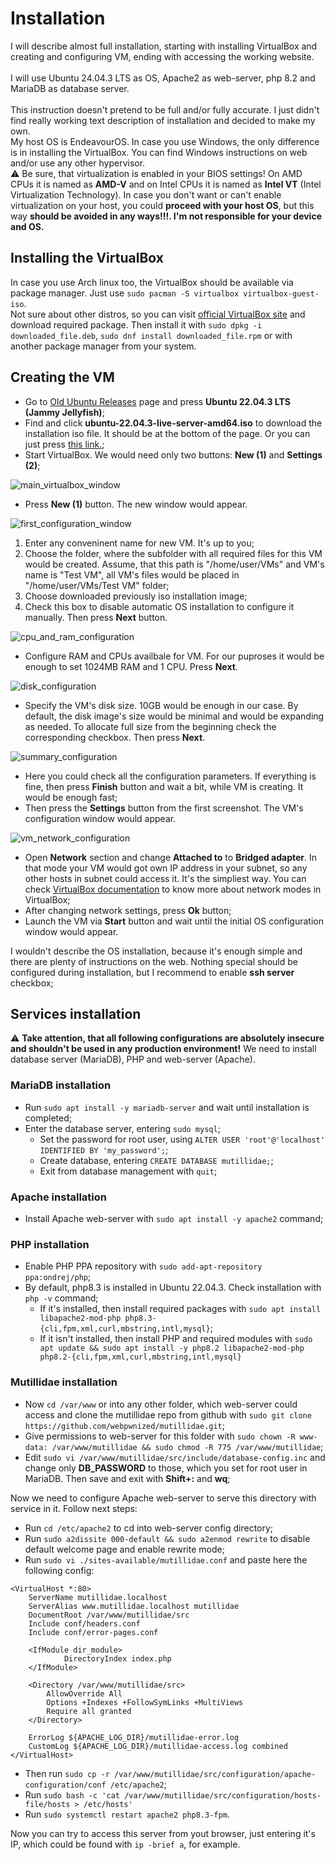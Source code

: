 # Installation

I will describe almost full installation, starting with installing VirtualBox and creating and configuring VM, ending with accessing the working website.<br>
<br>
I will use Ubuntu 24.04.3 LTS as OS, Apache2 as web-server, php 8.2 and MariaDB as database server.<br>
<br>
This instruction doesn't pretend to be full and/or fully accurate. I just didn't find really working text description of installation and decided to make my own.
<br>
My host OS is EndeavourOS. In case you use Windows, the only difference is in installing the VirtualBox. You can find Windows instructions on web and/or use any other hypervisor.<br>
:warning: Be sure, that virtualization is enabled in your BIOS settings! On AMD CPUs it is named as **AMD-V** and on Intel CPUs it is named as **Intel VT** (Intel Virtualization Technology). In case you don't want or can't enable virtualization on your host, you could **proceed with your host OS**, but this way **should be avoided in any ways!!!. I'm not responsible for your device and OS.**

## Installing the VirtualBox

In case you use Arch linux too, the VirtualBox should be available via package manager. Just use `sudo pacman -S virtualbox virtualbox-guest-iso`.<br>
Not sure about other distros, so you can visit [official VirtualBox site](https://www.virtualbox.org/wiki/Linux_Downloads) and download required package. Then install it with `sudo dpkg -i downloaded_file.deb`, `sudo dnf install downloaded_file.rpm` or with another package manager from your system.

## Creating the VM

- Go to [Old Ubuntu Releases](https://old-releases.ubuntu.com/releases/) page and press **Ubuntu 22.04.3 LTS (Jammy Jellyfish)**;
- Find and click **ubuntu-22.04.3-live-server-amd64.iso** to download the installation iso file. It should be at the bottom of the page. Or you can just press [this link.](https://old-releases.ubuntu.com/releases/jammy/ubuntu-22.04.3-live-server-amd64.iso);
- Start VirtualBox. We would need only two buttons: **New (1)** and **Settings (2)**;

![main_virtualbox_window](.github/installation_screenshots/virtualbox_main.png)

- Press **New (1)** button. The new window would appear.

![first_configuration_window](.github/installation_screenshots/virtualbox_new_1.png)

1. Enter any conveninent name for new VM. It's up to you;
2. Choose the folder, where the subfolder with all required files for this VM would be created. Assume, that this path is "/home/user/VMs" and VM's name is "Test VM", all VM's files would be placed in "/home/user/VMs/Test VM" folder;
3. Choose downloaded previously iso installation image;
4. Check this box to disable automatic OS installation to configure it manually. Then press **Next** button.

![cpu_and_ram_configuration](.github/installation_screenshots/virtualbox_new_2.png)

- Configure RAM and CPUs availbale for VM. For our puproses it would be enough to set 1024MB RAM and 1 CPU. Press **Next**.

![disk_configuration](.github/installation_screenshots/virtualbox_new_3.png)

- Specify the VM's disk size. 10GB would be enough in our case. By default, the disk image's size would be minimal and would be expanding as needed. To allocate full size from the beginning check the corresponding checkbox. Then press **Next**.

![summary_configuration](.github/installation_screenshots/virtualbox_new_4.png)

- Here you could check all the configuration parameters. If everything is fine, then press **Finish** button and wait a bit, while VM is creating. It would be enough fast;
- Then press the **Settings** button from the first screenshot. The VM's configuration window would appear.

![vm_network_configuration](.github/installation_screenshots/network_settings.png)

- Open **Network** section and change **Attached to** to **Bridged adapter**. In that mode your VM would got own IP address in your subnet, so any other hosts in subnet could access it. It's the simpliest way. You can check [VirtualBox documentation](https://www.virtualbox.org/manual/ch06.html) to know more about network modes in VirtualBox;
- After changing network settings, press **Ok** button;
- Launch the VM via **Start** button and wait until the initial OS configuration window would appear.

I wouldn't describe the OS installation, because it's enough simple and there are plenty of instructions on the web. Nothing special should be configured during installation, but I recommend to enable **ssh server** checkbox;

## Services installation

:warning: **Take attention, that all following configurations are absolutely insecure and shouldn't be used in any production environment!**
We need to install database server (MariaDB), PHP and web-server (Apache).

### MariaDB installation

- Run `sudo apt install -y mariadb-server` and wait until installation is completed;
- Enter the database server, entering `sudo mysql`;
	- Set the password for root user, using `ALTER USER 'root'@'localhost' IDENTIFIED BY 'my_password';`;
	- Create database, entering `CREATE DATABASE mutillidae;`;
	- Exit from database management with `quit`;

### Apache installation

- Install Apache web-server with `sudo apt install -y apache2` command;

### PHP installation

- Enable PHP PPA repository with `sudo add-apt-repository ppa:ondrej/php`;
- By default, php8.3 is installed in Ubuntu 22.04.3. Check installation with `php -v` command;
	- If it's installed, then install required packages with `sudo apt install libapache2-mod-php php8.3-{cli,fpm,xml,curl,mbstring,intl,mysql}`;
	- If it isn't installed, then install PHP and required modules with `sudo apt update && sudo apt install -y php8.2 libapache2-mod-php php8.2-{cli,fpm,xml,curl,mbstring,intl,mysql}`

### Mutillidae installation

- Now `cd /var/www` or into any other folder, which web-server could access and clone the mutillidae repo from github with `sudo git clone https://github.com/webpwnized/mutillidae.git`;
- Give permissions to web-server for this folder with `sudo chown -R www-data: /var/www/mutillidae && sudo chmod -R 775 /var/www/mutillidae`;
- Edit `sudo vi /var/www/mutillidae/src/include/database-config.inc` and change only **DB_PASSWORD** to those, which you set for root user in MariaDB. Then save and exit with **Shift+:** and **wq**;

Now we need to configure Apache web-server to serve this directory with service in it. Follow next steps:

- Run `cd /etc/apache2` to cd into web-server config directory;
- Run `sudo a2dissite 000-default && sudo a2enmod rewrite` to disable default welcome page and enable rewrite mode;
- Run `sudo vi ./sites-available/mutillidae.conf` and paste here the following config:

```apacheconf
<VirtualHost *:80>
	ServerName mutillidae.localhost
	ServerAlias www.mutillidae.localhost mutillidae
	DocumentRoot /var/www/mutillidae/src
	Include conf/headers.conf
	Include conf/error-pages.conf

	<IfModule dir_module>
    		DirectoryIndex index.php
	</IfModule>

	<Directory /var/www/mutillidae/src>
		AllowOverride All
		Options +Indexes +FollowSymLinks +MultiViews
		Require all granted
	</Directory>

	ErrorLog ${APACHE_LOG_DIR}/mutillidae-error.log
	CustomLog ${APACHE_LOG_DIR}/mutillidae-access.log combined
</VirtualHost>
```

- Then run `sudo cp -r /var/www/mutillidae/src/configuration/apache-configuration/conf /etc/apache2`;
- Run `sudo bash -c 'cat /var/www/mutillidae/src/configuration/hosts-file/hosts > /etc/hosts'`
- Run `sudo systemctl restart apache2 php8.3-fpm`.

Now you can try to access this server from yout browser, just entering it's IP, which could be found with `ip -brief a`, for example.

